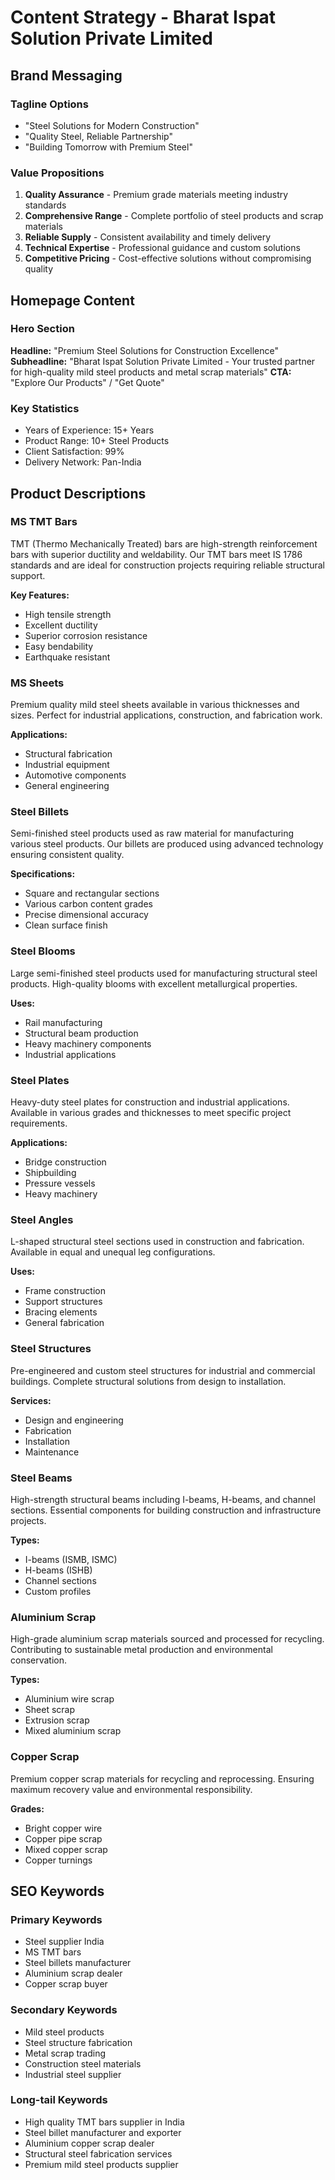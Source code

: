 # Content Strategy - Bharat Ispat Solution Private Limited

## Brand Messaging

### Tagline Options
- "Steel Solutions for Modern Construction"
- "Quality Steel, Reliable Partnership"
- "Building Tomorrow with Premium Steel"

### Value Propositions
1. **Quality Assurance** - Premium grade materials meeting industry standards
2. **Comprehensive Range** - Complete portfolio of steel products and scrap materials
3. **Reliable Supply** - Consistent availability and timely delivery
4. **Technical Expertise** - Professional guidance and custom solutions
5. **Competitive Pricing** - Cost-effective solutions without compromising quality

## Homepage Content

### Hero Section
**Headline:** "Premium Steel Solutions for Construction Excellence"
**Subheadline:** "Bharat Ispat Solution Private Limited - Your trusted partner for high-quality mild steel products and metal scrap materials"
**CTA:** "Explore Our Products" / "Get Quote"

### Key Statistics
- Years of Experience: 15+ Years
- Product Range: 10+ Steel Products
- Client Satisfaction: 99%
- Delivery Network: Pan-India

## Product Descriptions

### MS TMT Bars
TMT (Thermo Mechanically Treated) bars are high-strength reinforcement bars with superior ductility and weldability. Our TMT bars meet IS 1786 standards and are ideal for construction projects requiring reliable structural support.

**Key Features:**
- High tensile strength
- Excellent ductility
- Superior corrosion resistance
- Easy bendability
- Earthquake resistant

### MS Sheets
Premium quality mild steel sheets available in various thicknesses and sizes. Perfect for industrial applications, construction, and fabrication work.

**Applications:**
- Structural fabrication
- Industrial equipment
- Automotive components
- General engineering

### Steel Billets
Semi-finished steel products used as raw material for manufacturing various steel products. Our billets are produced using advanced technology ensuring consistent quality.

**Specifications:**
- Square and rectangular sections
- Various carbon content grades
- Precise dimensional accuracy
- Clean surface finish

### Steel Blooms
Large semi-finished steel products used for manufacturing structural steel products. High-quality blooms with excellent metallurgical properties.

**Uses:**
- Rail manufacturing
- Structural beam production
- Heavy machinery components
- Industrial applications

### Steel Plates
Heavy-duty steel plates for construction and industrial applications. Available in various grades and thicknesses to meet specific project requirements.

**Applications:**
- Bridge construction
- Shipbuilding
- Pressure vessels
- Heavy machinery

### Steel Angles
L-shaped structural steel sections used in construction and fabrication. Available in equal and unequal leg configurations.

**Uses:**
- Frame construction
- Support structures
- Bracing elements
- General fabrication

### Steel Structures
Pre-engineered and custom steel structures for industrial and commercial buildings. Complete structural solutions from design to installation.

**Services:**
- Design and engineering
- Fabrication
- Installation
- Maintenance

### Steel Beams
High-strength structural beams including I-beams, H-beams, and channel sections. Essential components for building construction and infrastructure projects.

**Types:**
- I-beams (ISMB, ISMC)
- H-beams (ISHB)
- Channel sections
- Custom profiles

### Aluminium Scrap
High-grade aluminium scrap materials sourced and processed for recycling. Contributing to sustainable metal production and environmental conservation.

**Types:**
- Aluminium wire scrap
- Sheet scrap
- Extrusion scrap
- Mixed aluminium scrap

### Copper Scrap
Premium copper scrap materials for recycling and reprocessing. Ensuring maximum recovery value and environmental responsibility.

**Grades:**
- Bright copper wire
- Copper pipe scrap
- Mixed copper scrap
- Copper turnings

## SEO Keywords

### Primary Keywords
- Steel supplier India
- MS TMT bars
- Steel billets manufacturer
- Aluminium scrap dealer
- Copper scrap buyer

### Secondary Keywords
- Mild steel products
- Steel structure fabrication
- Metal scrap trading
- Construction steel materials
- Industrial steel supplier

### Long-tail Keywords
- High quality TMT bars supplier in India
- Steel billet manufacturer and exporter
- Aluminium copper scrap dealer
- Structural steel fabrication services
- Premium mild steel products supplier

